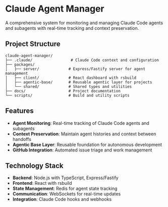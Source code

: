 # Claude Agent Manager

A comprehensive system for monitoring and managing Claude Code agents and subagents with real-time tracking and context preservation.

## Project Structure

```
claude-agent-manager/
├── .claude/                 # Claude Code context and configuration
├── packages/
│   ├── server/             # Express/Fastify server for agent management
│   ├── client/             # React dashboard with rsbuild
│   ├── agentic-base/       # Reusable agentic layer for projects
│   └── shared/             # Shared types and utilities
├── docs/                   # Project documentation
└── scripts/                # Build and utility scripts
```

## Features

- **Agent Monitoring**: Real-time tracking of Claude Code agents and subagents
- **Context Preservation**: Maintain agent histories and context between handoffs
- **Agentic Base Layer**: Reusable foundation for autonomous development
- **GitHub Integration**: Automated issue triage and work management

## Technology Stack

- **Backend**: Node.js with TypeScript, Express/Fastify
- **Frontend**: React with rsbuild
- **State Management**: Redis for agent state tracking
- **Communication**: WebSockets for real-time updates
- **Integration**: Claude Code hooks and webhooks